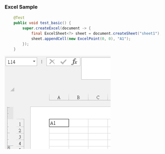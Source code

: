 ### Excel Sample

```java
    @Test
    public void test_basic() {
        super.createExcel(document -> {
            final ExcelSheet<?> sheet = document.createSheet("sheet1");
            sheet.appendCell(new ExcelPoint(0, 0), "A1");
        });
    }
```

![](/assets/ch04/sample_basicExcel.png)

